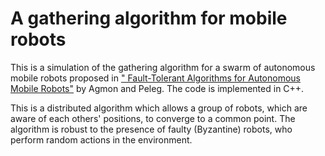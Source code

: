# A gathering algorithm for mobile robots
This is a simulation of the gathering algorithm for a swarm of autonomous mobile robots proposed in [" Fault-Tolerant Algorithms for Autonomous Mobile Robots"](https://dl.acm.org/citation.cfm?id=982951) by Agmon and Peleg. The code is implemented in C++.

This is a distributed algorithm which allows a group of robots, which are aware of each others' positions, to converge to a common point. The algorithm is robust to the presence of faulty (Byzantine) robots, who perform random actions in the environment.
